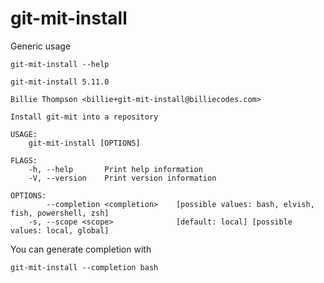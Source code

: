# git-mit-install

Generic usage

``` shell,script(expected_exit_code=0)
git-mit-install --help
```

``` shell,verify(stream=stdout)
git-mit-install 5.11.0

Billie Thompson <billie+git-mit-install@billiecodes.com>

Install git-mit into a repository

USAGE:
    git-mit-install [OPTIONS]

FLAGS:
    -h, --help       Print help information
    -V, --version    Print version information

OPTIONS:
        --completion <completion>    [possible values: bash, elvish, fish, powershell, zsh]
    -s, --scope <scope>              [default: local] [possible values: local, global]
```

You can generate completion with

``` shell,script(expected_exit_code=0)
git-mit-install --completion bash
```
